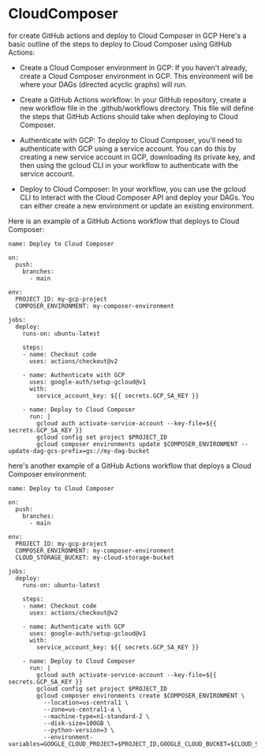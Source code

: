 # CloudComposer
for create GitHub actions and deploy to Cloud Composer in GCP
Here's a basic outline of the steps to deploy to Cloud Composer using GitHub Actions:

- Create a Cloud Composer environment in GCP: If you haven't already, create a Cloud Composer environment in GCP. This environment will be where your DAGs (directed acyclic graphs) will run.

- Create a GitHub Actions workflow: In your GitHub repository, create a new workflow file in the .github/workflows directory. This file will define the steps that GitHub Actions should take when deploying to Cloud Composer.

- Authenticate with GCP: To deploy to Cloud Composer, you'll need to authenticate with GCP using a service account. You can do this by creating a new service account in GCP, downloading its private key, and then using the gcloud CLI in your workflow to authenticate with the service account.

- Deploy to Cloud Composer: In your workflow, you can use the gcloud CLI to interact with the Cloud Composer API and deploy your DAGs. You can either create a new environment or update an existing environment.

Here is an example of a GitHub Actions workflow that deploys to Cloud Composer:

```yamp
name: Deploy to Cloud Composer

on:
  push:
    branches:
      - main

env:
  PROJECT_ID: my-gcp-project
  COMPOSER_ENVIRONMENT: my-composer-environment

jobs:
  deploy:
    runs-on: ubuntu-latest

    steps:
    - name: Checkout code
      uses: actions/checkout@v2

    - name: Authenticate with GCP
      uses: google-auth/setup-gcloud@v1
      with:
        service_account_key: ${{ secrets.GCP_SA_KEY }}

    - name: Deploy to Cloud Composer
      run: |
        gcloud auth activate-service-account --key-file=${{ secrets.GCP_SA_KEY }}
        gcloud config set project $PROJECT_ID
        gcloud composer environments update $COMPOSER_ENVIRONMENT --update-dag-gcs-prefix=gs://my-dag-bucket

```

here's another example of a GitHub Actions workflow that deploys a Cloud Composer environment:

```yamm
name: Deploy to Cloud Composer

on:
  push:
    branches:
      - main

env:
  PROJECT_ID: my-gcp-project
  COMPOSER_ENVIRONMENT: my-composer-environment
  CLOUD_STORAGE_BUCKET: my-cloud-storage-bucket

jobs:
  deploy:
    runs-on: ubuntu-latest

    steps:
    - name: Checkout code
      uses: actions/checkout@v2

    - name: Authenticate with GCP
      uses: google-auth/setup-gcloud@v1
      with:
        service_account_key: ${{ secrets.GCP_SA_KEY }}

    - name: Deploy to Cloud Composer
      run: |
        gcloud auth activate-service-account --key-file=${{ secrets.GCP_SA_KEY }}
        gcloud config set project $PROJECT_ID
        gcloud composer environments create $COMPOSER_ENVIRONMENT \
          --location=us-central1 \
          --zone=us-central1-a \
          --machine-type=n1-standard-2 \
          --disk-size=100GB \
          --python-version=3 \
          --environment-variables=GOOGLE_CLOUD_PROJECT=$PROJECT_ID,GOOGLE_CLOUD_BUCKET=$CLOUD_STORAGE_BUCKET

```
